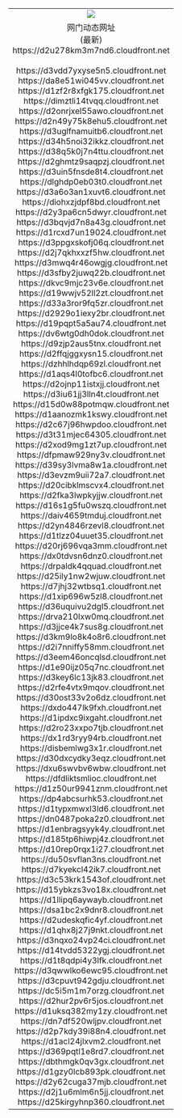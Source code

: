 ﻿<table>
  <tr></tr>
  <tr><td colspan=2 align=center><img src="https://d2u278km3m7nd6.cloudfront.net/Up/oGate.jpg" /></td></tr>
  <tr><td colspan=2 align=center>网门动态网址<br/>(最新)
<br>https://d2u278km3m7nd6.cloudfront.net
<br/>
<br>https://d3vdd7yxyse5n5.cloudfront.net
<br>https://da8e51wi045vv.cloudfront.net
<br>https://d1zf2r8xfgk175.cloudfront.net
<br>https://dimztli14tvqq.cloudfront.net
<br>https://d2onrjxel55awo.cloudfront.net
<br>https://d2n49y75k8ehu5.cloudfront.net
<br>https://d3uglfnamuitb6.cloudfront.net
<br>https://d34h5noi32ikkz.cloudfront.net
<br>https://d38q5k0j7n4ttu.cloudfront.net
<br>https://d2ghmtz9saqpzj.cloudfront.net
<br>https://d3uin5fnsde8t4.cloudfront.net
<br>https://dlghdp0eb03t0.cloudfront.net
<br>https://d3a6o3an1xuvt6.cloudfront.net
<br>https://diohxzjdpf8bd.cloudfront.net
<br>https://d2y3pa6cn5dwyr.cloudfront.net
<br>https://d3bqvjd7n8a43g.cloudfront.net
<br>https://d1rcxd7un19024.cloudfront.net
<br>https://d3ppgxskofj06q.cloudfront.net
<br>https://d2j7qkhxxzf5hw.cloudfront.net
<br>https://d3mwq4r46owgjg.cloudfront.net
<br>https://d3sfby2juwq22b.cloudfront.net
<br>https://dkvc9mjc23v6e.cloudfront.net
<br>https://d19wwjv52ll2zt.cloudfront.net
<br>https://d33a3ror9fq5zr.cloudfront.net
<br>https://d2929o1iexy2br.cloudfront.net
<br>https://d19pqpt5a5au74.cloudfront.net
<br>https://dv6wtg0dh0dok.cloudfront.net
<br>https://d9zjp2aus5tnx.cloudfront.net
<br>https://d2ffqjggxysn15.cloudfront.net
<br>https://dzhhlhdqp69zl.cloudfront.net
<br>https://d1aqs4l0tofbc6.cloudfront.net
<br>https://d2ojnp11istxjj.cloudfront.net
<br>https://d3iu61jj3lln4t.cloudfront.net
<br>https://d15d0w88potmqw.cloudfront.net
<br>https://d1aanozmk1kswy.cloudfront.net
<br>https://d2c67j96hwpdoo.cloudfront.net
<br>https://d3t31mjec64305.cloudfront.net
<br>https://d2xod9mg1zt7up.cloudfront.net
<br>https://dfpmaw929ny3v.cloudfront.net
<br>https://d39sy3lvma8w1a.cloudfront.net
<br>https://d3evzm9uii72a7.cloudfront.net
<br>https://d20cibklmscvx4.cloudfront.net
<br>https://d2fka3lwpkyjjw.cloudfront.net
<br>https://d16s1g5fu0wszq.cloudfront.net
<br>https://daiv4659tmduj.cloudfront.net
<br>https://d2yn4846rzevl8.cloudfront.net
<br>https://d1tlzz04uuet35.cloudfront.net
<br>https://d20rj696vqa3mm.cloudfront.net
<br>https://dx0tdvsn6dnz0.cloudfront.net
<br>https://drpaldk4qquad.cloudfront.net
<br>https://d25ily1nw2wjuw.cloudfront.net
<br>https://d7jhj32wtbsq1.cloudfront.net
<br>https://d1xip696w5zl8.cloudfront.net
<br>https://d36uquivu2dgl5.cloudfront.net
<br>https://drva210lxw0mq.cloudfront.net
<br>https://d3jjce4k7sus8g.cloudfront.net
<br>https://d3km9lo8k4o8r6.cloudfront.net
<br>https://d2i7nniffy58mm.cloudfront.net
<br>https://d3eem46oncqlsd.cloudfront.net
<br>https://d1e90ijz05q7nc.cloudfront.net
<br>https://d3key6lc13jk83.cloudfront.net
<br>https://d2rfe4vtx9mqov.cloudfront.net
<br>https://d30ost33v2o6dz.cloudfront.net
<br>https://dxdo447lk9fxh.cloudfront.net
<br>https://d1ipdxc9ixgaht.cloudfront.net
<br>https://d2ro23xxpo7tjb.cloudfront.net
<br>https://dx1rd3ryy94rb.cloudfront.net
<br>https://disbemlwg3x1r.cloudfront.net
<br>https://d30dxcydky3eqz.cloudfront.net
<br>https://dxu6swvbv6wbw.cloudfront.net
<br>https://dfdliktsmlioc.cloudfront.net
<br>https://d1z50ur9941znm.cloudfront.net
<br>https://dp4abcsurhk53.cloudfront.net
<br>https://d1typxmwxl3ld6.cloudfront.net
<br>https://dn0487poka2z0.cloudfront.net
<br>https://d1enbragsyyk4y.cloudfront.net
<br>https://d185tp6hiwpj4z.cloudfront.net
<br>https://d10rep0rqx1i27.cloudfront.net
<br>https://du50svflan3ns.cloudfront.net
<br>https://d7kyekcl42ik7.cloudfront.net
<br>https://d3c53krk1543of.cloudfront.net
<br>https://d15ybkzs3vo18x.cloudfront.net
<br>https://d1llipq6aywayb.cloudfront.net
<br>https://dsa1bc2x9dnr8.cloudfront.net
<br>https://d2udeskqfic4yf.cloudfront.net
<br>https://d1qhx8j27j9nkt.cloudfront.net
<br>https://d3nqxo24vp24ci.cloudfront.net
<br>https://d14tvdd5322ygj.cloudfront.net
<br>https://d1t8qdpi4y3lfk.cloudfront.net
<br>https://d3qwwlko6ewc95.cloudfront.net
<br>https://d3cpuvt942gdju.cloudfront.net
<br>https://dc5i5m1m7orzg.cloudfront.net
<br>https://d2hur2pv6r5jos.cloudfront.net
<br>https://d1uksq382my1zy.cloudfront.net
<br>https://dn7df520wljpv.cloudfront.net
<br>https://d2p7kdy39i88n4.cloudfront.net
<br>https://d1acl24jlxvm2.cloudfront.net
<br>https://d369pqtl1e8rd7.cloudfront.net
<br>https://dbthmgk0qv3gx.cloudfront.net
<br>https://d1gzy0lcb893pk.cloudfront.net
<br>https://d2y62cuga37mjb.cloudfront.net
<br>https://d2j1u6mlm6n5jj.cloudfront.net
<br>https://d25kirgyhnp360.cloudfront.net
    </td>
  </tr>
</table>
